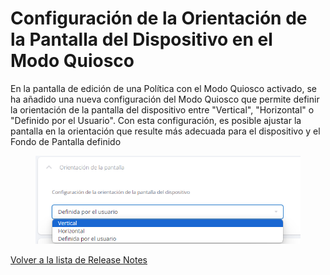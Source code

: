 # Configuración de la Orientación de la Pantalla del Dispositivo en el Modo Quiosco

En la pantalla de edición de una Política con el Modo Quiosco activado, se ha añadido una nueva configuración del Modo Quiosco que permite definir la orientación de la pantalla del dispositivo entre "Vertical", "Horizontal" o "Definido por el Usuario". Con esta configuración, es posible ajustar la pantalla en la orientación que resulte más adecuada para el dispositivo y el Fondo de Pantalla definido

<figure><img src="../../../.gitbook/assets/image (79).png" alt="" width="509"><figcaption></figcaption></figure>

[Volver a la lista de Release Notes](./)
